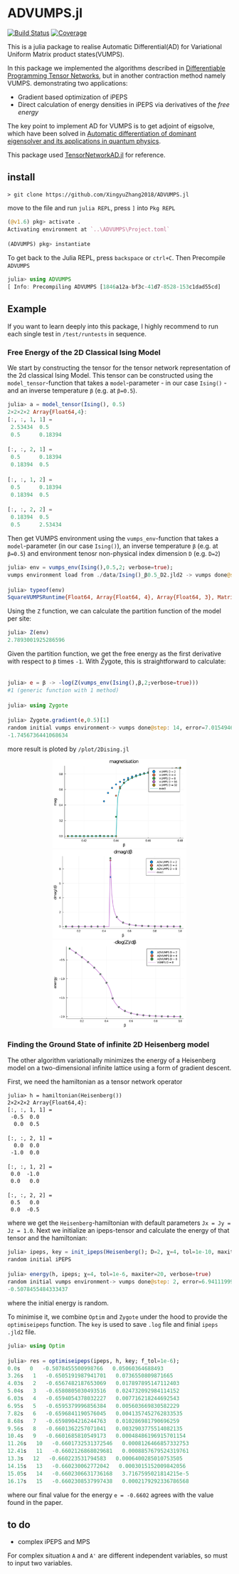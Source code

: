 # ADVUMPS.jl

[![Build Status](https://travis-ci.com/XingyuZhang2018/ADVUMPS.jl.svg?branch=dev)](https://travis-ci.com/XingyuZhang2018/ADVUMPS.jl)
[![Coverage](https://codecov.io/gh/XingyuZhang2018/ADVUMPS.jl/branch/dev/graph/badge.svg)](https://codecov.io/gh/XingyuZhang2018/ADVUMPS.jl)

This is a julia package to realise Automatic Differential(AD) for Variational Uniform Matrix product states(VUMPS). 

In this package we implemented the algorithms described in [Differentiable Programming Tensor Networks](https://arxiv.org/abs/1903.09650), but in another contraction method namely VUMPS.
demonstrating two applications:
- Gradient based optimization of iPEPS
- Direct calculation of energy densities in iPEPS via derivatives of the _free energy_

The key point to implement AD for VUMPS is to get adjoint of eigsolve, which have been solved in [Automatic differentiation of dominant eigensolver and its applications in quantum physics](https://journals.aps.org/prb/abstract/10.1103/PhysRevB.101.245139).

This package used [TensorNetworkAD.jl](https://github.com/under-Peter/TensorNetworkAD.jl) for reference.
## install
```shell
> git clone https://github.com/XingyuZhang2018/ADVUMPS.jl
```
move to the file and run `julia REPL`, press `]` into `Pkg REPL`
```julia
(@v1.6) pkg> activate .
Activating environment at `..\ADVUMPS\Project.toml`

(ADVUMPS) pkg> instantiate
```
To get back to the Julia REPL, press `backspace` or `ctrl+C`. Then Precompile `ADVUMPS`
```julia
julia> using ADVUMPS
[ Info: Precompiling ADVUMPS [1846a12a-bf3c-41d7-8528-153c1dad55cd]
```
## Example
If you want to learn deeply into this package, I highly recommend to run each single test in `/test/runtests` in sequence.
### Free Energy of the 2D Classical Ising Model

We start by constructing the tensor for the tensor network representation of the 2d classical Ising Model.
This tensor can be constructed using the `model_tensor`-function that takes a `model`-parameter - in our case `Ising()` - and an inverse temperature `β` (e.g. at `β=0.5`).

```julia
julia> a = model_tensor(Ising(), 0.5)
2×2×2×2 Array{Float64,4}:
[:, :, 1, 1] =
 2.53434  0.5    
 0.5      0.18394

[:, :, 2, 1] =
 0.5      0.18394
 0.18394  0.5    

[:, :, 1, 2] =
 0.5      0.18394
 0.18394  0.5    

[:, :, 2, 2] =
 0.18394  0.5    
 0.5      2.53434
```
Then get VUMPS environment using the `vumps_env`-function that takes a `model`-parameter (in our case `Ising()`), an inverse temperature `β` (e.g. at `β=0.5`) and environment tenosr non-physical index dimension `D` (e.g. `D=2`)
```julia
julia> env = vumps_env(Ising(),0.5,2; verbose=true);
vumps environment load from ./data/Ising()_β0.5_D2.jld2 -> vumps done@step: 14, error=4.711261292584041e-11

julia> typeof(env)
SquareVUMPSRuntime{Float64, Array{Float64, 4}, Array{Float64, 3}, Matrix{Float64}} (alias for VUMPSRuntime{SquareLattice, Float64, 4, Array{Float64, 4}, Array{Float64, 3}, Array{Float64, 2}})
```
Using the `Z` function, we can calculate the partition function of the model per site:
```julia
julia> Z(env)
2.7893001925286596
```
Given the partition function, we get the free energy as the first derivative with respect to `β` times `-1`.
With Zygote, this is straightforward to calculate:
```julia

julia> e = β -> -log(Z(vumps_env(Ising(),β,2;verbose=true)))
#1 (generic function with 1 method)

julia> using Zygote

julia> Zygote.gradient(e,0.5)[1]
random initial vumps environment-> vumps done@step: 14, error=7.015494617183392e-11
-1.7456736441068634
```
more result is ploted by `/plot/2Dising.jl`

<div align="center"><img src="./plot/2Disingmag.svg" width="300px" alt="2Disingmag" div><img src="./plot/2Disingdmag.svg" width="300px" alt="2Disingmag" div><img src="./plot/2Disingene.svg" width="300px" alt="2Disingmag" div></div>

### Finding the Ground State of infinite 2D Heisenberg model

The other algorithm variationally minimizes the energy of a Heisenberg model on a two-dimensional infinite lattice using a form of gradient descent.

First, we need the hamiltonian as a tensor network operator
```
julia> h = hamiltonian(Heisenberg())
2×2×2×2 Array{Float64,4}:
[:, :, 1, 1] =
 -0.5  0.0
  0.0  0.5

[:, :, 2, 1] =
  0.0  0.0
 -1.0  0.0

[:, :, 1, 2] =
 0.0  -1.0
 0.0   0.0

[:, :, 2, 2] =
 0.5   0.0
 0.0  -0.5
```
where we get the `Heisenberg`-hamiltonian with default parameters `Jx = Jy = Jz = 1.0`.
Next we initialize an ipeps-tensor and calculate the energy of that tensor and the hamiltonian:
```julia
julia> ipeps, key = init_ipeps(Heisenberg(); D=2, χ=4, tol=1e-10, maxiter=20);
random initial iPEPS

julia> energy(h, ipeps; χ=4, tol=1e-6, maxiter=20, verbose=true)
random initial vumps environment-> vumps done@step: 2, error=6.94111999566797e-9
-0.5078455484333437
```
where the initial energy is random.

To minimise it, we combine `Optim` and `Zygote` under the hood to provide the `optimiseipeps` function. The `key` is used to save `.log` file and finial `ipeps` `.jld2` file.
```julia
julia> using Optim

julia> res = optimiseipeps(ipeps, h, key; f_tol=1e-6);
0.0s   0   -0.5078455500998766   0.05060364688493
3.26s   1   -0.6505191987941701   0.0736550809871665
4.03s   2   -0.6567482187653069   0.017897895147112403
5.04s   3   -0.6580805030493516   0.024732092984114152
6.03s   4   -0.6594054378032227   0.007716218244692543
6.95s   5   -0.6595379996856384   0.005603669830582229
7.82s   6   -0.6596841190576045   0.0041357452762833535
8.68s   7   -0.6598904216244763   0.010286981790696259
9.56s   8   -0.6601362257071041   0.0032903775514082135
10.4s   9   -0.6601685810549173   0.00048486196915701154
11.26s   10   -0.6601732531372546   0.0008126466857332753
12.41s   11   -0.6602126868029681   0.0008857679524319761
13.3s   12   -0.660223531794583   0.0006400285010753505
14.15s   13   -0.660230062772042   0.0003015152009842056
15.05s   14   -0.6602306631736168   3.7167595021814215e-5
16.17s   15   -0.6602308537997438   0.0002179292336786568
```
where our final value for the energy `e = -0.6602` agrees with the value found in the paper.

## to do 

* complex iPEPS and MPS

For complex situation `A` and `A'` are different independent variables, so must to input two variables.
